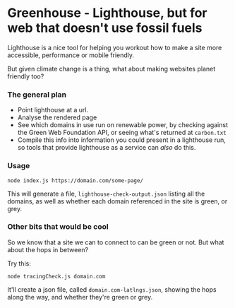 # Greenhouse - Lighthouse, but for web that doesn't use fossil fuels

Lighthouse is a nice tool for helping you workout how to make a site more accessible, performance or mobile friendly.

But given climate change is a thing, what about making websites planet friendly too?

### The general plan

- Point lighthouse at a url.
- Analyse the rendered page
- See which domains in use run on renewable power, by checking against the Green Web Foundation API, or seeing what's returned at `carbon.txt`
- Compile this info into information you could present in a lighthouse run, so tools that provide lighthouse as a service can _also_ do this.

### Usage

```
node index.js https://domain.com/some-page/
```

This will generate a file, `lighthouse-check-output.json` listing all the domains, as well as whether each domain referenced in the site is green, or grey.

### Other bits that would be cool

So we know that a site we can to connect to can be green or not. But what about the hops in between?

Try this:

```
node tracingCheck.js domain.com
```

It'll create a json file, called `domain.com-latlngs.json`, showing the hops along the way, and whether they're green or grey.
